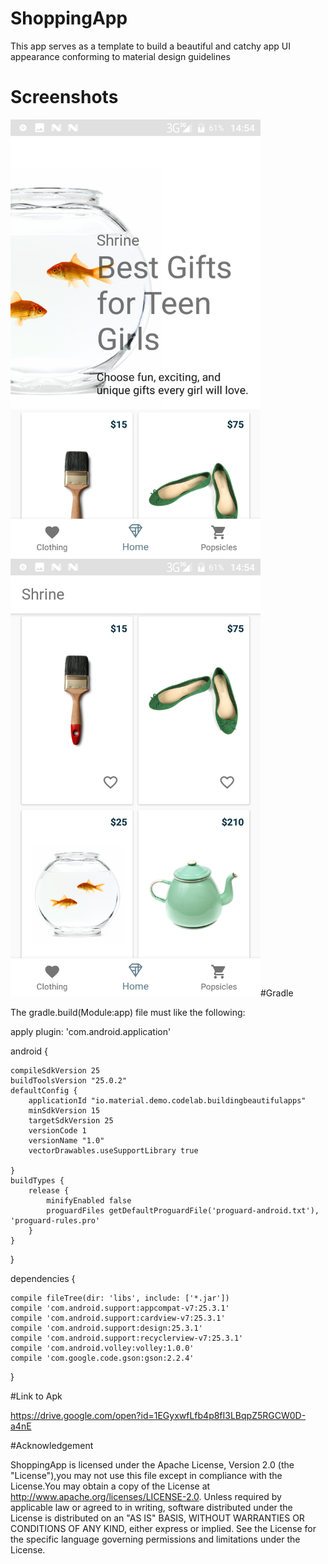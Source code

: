 # ShoppingApp
This app serves as a template to build a beautiful and catchy app UI appearance conforming to material design guidelines

# Screenshots
<img src="https://github.com/ajibadeseun/ShoppingApp/blob/master/Screenshot_20180303-145427.png" width="400" height="700"/>
<img src="https://github.com/ajibadeseun/ShoppingApp/blob/master/Screenshot_20180303-145433.png" width="400" height="700"


#Gradle

The gradle.build(Module:app) file must like the following:

apply plugin: 'com.android.application'

android {

    compileSdkVersion 25
    buildToolsVersion "25.0.2"
    defaultConfig {
        applicationId "io.material.demo.codelab.buildingbeautifulapps"
        minSdkVersion 15
        targetSdkVersion 25
        versionCode 1
        versionName "1.0"
        vectorDrawables.useSupportLibrary true

    }
    buildTypes {
        release {
            minifyEnabled false
            proguardFiles getDefaultProguardFile('proguard-android.txt'), 'proguard-rules.pro'
        }
    }
}

dependencies {

    compile fileTree(dir: 'libs', include: ['*.jar'])
    compile 'com.android.support:appcompat-v7:25.3.1'
    compile 'com.android.support:cardview-v7:25.3.1'
    compile 'com.android.support:design:25.3.1'
    compile 'com.android.support:recyclerview-v7:25.3.1'
    compile 'com.android.volley:volley:1.0.0'
    compile 'com.google.code.gson:gson:2.2.4'
}

#Link to Apk

https://drive.google.com/open?id=1EGyxwfLfb4p8fI3LBqpZ5RGCW0D-a4nE

#Acknowledgement

ShoppingApp is licensed under the Apache License, Version 2.0 (the "License"),you may not use this file except in compliance with the License.You may obtain a copy of the License at http://www.apache.org/licenses/LICENSE-2.0. Unless required by applicable law or agreed to in writing, software distributed under the License is distributed on an "AS IS" BASIS, WITHOUT WARRANTIES OR CONDITIONS OF ANY KIND, either express or implied. See the License for the specific language governing permissions and limitations under the License.

